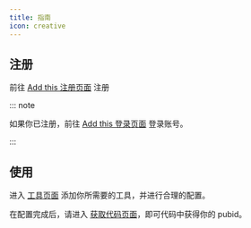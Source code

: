 ```yaml
---
title: 指南
icon: creative
---
```


## 注册

前往 [Add this 注册页面](https://www.addthis.com/register?next=/dashboard) 注册

::: note

如果你已注册，前往 [Add this 登录页面](https://www.addthis.com/login?next=/dashboard) 登录账号。

:::

## 使用

进入 [工具页面](https://www.addthis.com/dashboard#gallery/) 添加你所需要的工具，并进行合理的配置。

在配置完成后，请进入 [获取代码页面](https://www.addthis.com/dashboard#get-the-code/)，即可代码中获得你的 pubid。
